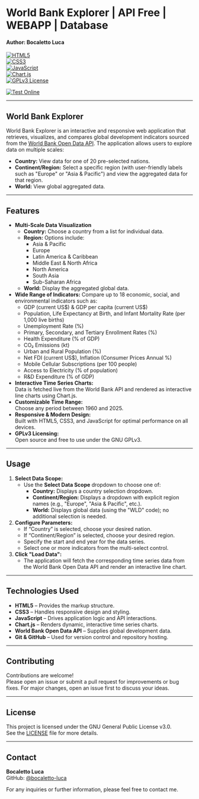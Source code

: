 # World Bank Explorer | API Free | WEBAPP | Database
#### Author: Bocaletto Luca

[![HTML5](https://img.shields.io/badge/HTML5-E34F26?style=for-the-badge&logo=html5&logoColor=white)](https://developer.mozilla.org/en-US/docs/Web/HTML)  
[![CSS3](https://img.shields.io/badge/CSS3-1572B6?style=for-the-badge&logo=css3&logoColor=white)](https://developer.mozilla.org/en-US/docs/Web/CSS)  
[![JavaScript](https://img.shields.io/badge/JavaScript-F7DF1E?style=for-the-badge&logo=javascript&logoColor=black)](https://developer.mozilla.org/en-US/docs/Web/JavaScript)  
[![Chart.js](https://img.shields.io/badge/Chart.js-FF6384?style=for-the-badge&logo=chart.js&logoColor=white)](https://www.chartjs.org/)  
[![GPLv3 License](https://img.shields.io/badge/License-GPLv3-blue.svg?style=for-the-badge)](https://www.gnu.org/licenses/gpl-3.0)

[![Test Online](https://img.shields.io/badge/Test%20Online-Click%20Here-brightgreen?style=for-the-badge)](https://bocaletto-luca.github.io/World-Bank-Explorer/)

---

## World Bank Explorer

World Bank Explorer is an interactive and responsive web application that retrieves, visualizes, and compares global development indicators sourced from the [World Bank Open Data API](https://data.worldbank.org/). The application allows users to explore data on multiple scales:

- **Country:** View data for one of 20 pre-selected nations.
- **Continent/Region:** Select a specific region (with user-friendly labels such as "Europe" or "Asia & Pacific") and view the aggregated data for that region.
- **World:** View global aggregated data.

---

## Features

- **Multi-Scale Data Visualization**
  - **Country:** Choose a country from a list for individual data.
  - **Region:** Options include:
    - Asia & Pacific
    - Europe
    - Latin America & Caribbean
    - Middle East & North Africa
    - North America
    - South Asia
    - Sub-Saharan Africa
  - **World:** Display the aggregated global data.
- **Wide Range of Indicators:** Compare up to 18 economic, social, and environmental indicators such as:
  - GDP (current US$) & GDP per capita (current US$)
  - Population, Life Expectancy at Birth, and Infant Mortality Rate (per 1,000 live births)
  - Unemployment Rate (%)  
  - Primary, Secondary, and Tertiary Enrollment Rates (%)
  - Health Expenditure (% of GDP)
  - CO₂ Emissions (kt)
  - Urban and Rural Population (%)
  - Net FDI (current US$), Inflation (Consumer Prices Annual %)
  - Mobile Cellular Subscriptions (per 100 people)
  - Access to Electricity (% of population)
  - R&D Expenditure (% of GDP)
- **Interactive Time Series Charts:**  
  Data is fetched live from the World Bank API and rendered as interactive line charts using Chart.js.
- **Customizable Time Range:**  
  Choose any period between 1960 and 2025.
- **Responsive & Modern Design:**  
  Built with HTML5, CSS3, and JavaScript for optimal performance on all devices.
- **GPLv3 Licensing:**  
  Open source and free to use under the GNU GPLv3.

---

## Usage

1. **Select Data Scope:**
   - Use the **Select Data Scope** dropdown to choose one of:
     - **Country:** Displays a country selection dropdown.
     - **Continent/Region:** Displays a dropdown with explicit region names (e.g., "Europe", "Asia & Pacific", etc.).
     - **World:** Displays global data (using the "WLD" code); no additional selection is needed.
2. **Configure Parameters:**
   - If “Country” is selected, choose your desired nation.
   - If “Continent/Region” is selected, choose your desired region.
   - Specify the start and end year for the data series.
   - Select one or more indicators from the multi-select control.
3. **Click "Load Data":**
   - The application will fetch the corresponding time series data from the World Bank Open Data API and render an interactive line chart.

---

## Technologies Used

- **HTML5** – Provides the markup structure.
- **CSS3** – Handles responsive design and styling.
- **JavaScript** – Drives application logic and API interactions.
- **Chart.js** – Renders dynamic, interactive time series charts.
- **World Bank Open Data API** – Supplies global development data.
- **Git & GitHub** – Used for version control and repository hosting.

---

## Contributing

Contributions are welcome!  
Please open an issue or submit a pull request for improvements or bug fixes. For major changes, open an issue first to discuss your ideas.

---

## License

This project is licensed under the GNU General Public License v3.0.  
See the [LICENSE](LICENSE) file for more details.

---

## Contact

**Bocaletto Luca**  
GitHub: [@bocaletto-luca](https://github.com/bocaletto-luca)

For any inquiries or further information, please feel free to contact me.
